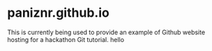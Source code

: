 # paniznr.github.io
This is currently being used to provide an example of Github website hosting for a hackathon Git tutorial.
hello
